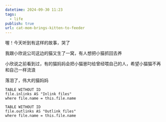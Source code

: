 ```yaml
---
datetime: 2024-09-30 11:23
tags:
  - life
publish: true
url: cat-mom-brings-kitten-to-feeder
---
```

喔！今天听到有这样的故事，哭了

我跟小欣说公司这边的猫又生了一窝，有人想把小猫抓回去养

小欣说之前看到过，有的猫妈妈会把小猫崽叼给曾经喂自己的人，希望小猫猫不再和自己一样流浪

落泪了，伟大的猫妈妈




```dataview
TABLE WITHOUT ID
file.inlinks AS "Inlink files"
where file.name = this.file.name
```
```dataview
TABLE WITHOUT ID
file.outlinks AS "Outlink files"
where file.name = this.file.name
```